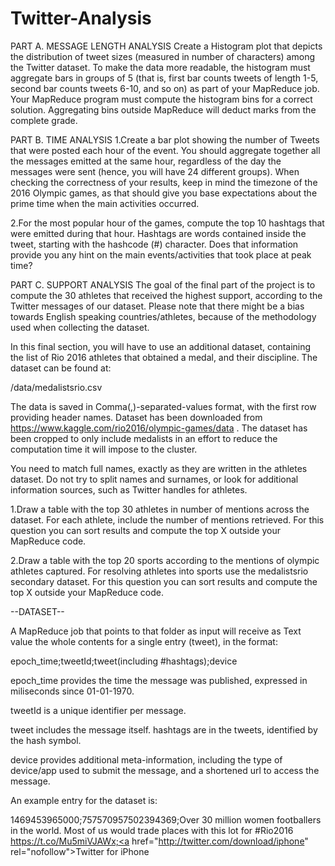 # Twitter-Analysis

PART A. MESSAGE LENGTH ANALYSIS
Create a Histogram plot that depicts the distribution of tweet sizes (measured in number of characters) among the Twitter dataset. To make the data more readable, the histogram must aggregate bars in groups of 5 (that is, first bar counts tweets of length 1-5, second bar counts tweets 6-10, and so on) as part of your MapReduce job. Your MapReduce program must compute the histogram bins for a correct solution. Aggregating bins outside MapReduce will deduct marks from the complete grade.


PART B. TIME ANALYSIS
1.Create a bar plot showing the number of Tweets that were posted each hour of the event. You should aggregate together all the messages emitted at the same hour, regardless of the day the messages were sent (hence, you will have 24 different groups). When checking the correctness of your results, keep in mind the timezone of the 2016 Olympic games, as that should give you base expectations about the prime time when the main activities occurred.

2.For the most popular hour of the games, compute the top 10 hashtags that were emitted during that hour. Hashtags are words contained inside the tweet, starting with the hashcode (#) character. Does that information provide you any hint on the main events/activities that took place at peak time?


PART C. SUPPORT ANALYSIS
The goal of the final part of the project is to compute the 30 athletes that received the highest support, according to the Twitter messages of our dataset. Please note that there might be a bias towards English speaking countries/athletes, because of the methodology used when collecting the dataset.  

In this final section, you will have to use an additional dataset, containing the list of Rio 2016 athletes that obtained a medal, and their discipline. The dataset can be found at:

/data/medalistsrio.csv

The data is saved in Comma(,)-separated-values format, with the first row providing header names. Dataset has been downloaded from https://www.kaggle.com/rio2016/olympic-games/data . The dataset has been cropped to only include medalists in an effort to reduce the computation time it will impose to the cluster. 

You need to match full names, exactly as they are written in the athletes dataset. Do not try to split names and surnames, or look for additional information sources, such as Twitter handles for athletes. 

1.Draw a table with the top 30 athletes in number of mentions across the dataset. For each athlete, include the number of mentions retrieved.  For this question you can sort results and compute the top X outside your MapReduce code.

2.Draw a table with the top 20 sports according to the mentions of olympic athletes captured. For resolving athletes into sports use the medalistsrio secondary dataset. For this question you can sort results and compute the top X outside your MapReduce code.


--DATASET--

A MapReduce job that points to that folder as input will receive as Text value the whole contents for a single entry (tweet), in the format:

epoch_time;tweetId;tweet(including #hashtags);device

epoch_time provides the time the message was published, expressed in miliseconds since 01-01-1970.

tweetId is a unique identifier per message.

tweet includes the message itself. hashtags are in the tweets, identified by the hash symbol.

device provides additional meta-information, including the type of device/app used to submit the message, and a shortened url to access the message.

An example entry for the dataset is: 

1469453965000;757570957502394369;Over 30 million women footballers in the world. Most of us would trade places with this lot for #Rio2016  https://t.co/Mu5miVJAWx;<a href="http://twitter.com/download/iphone" rel="nofollow">Twitter for iPhone</a>
